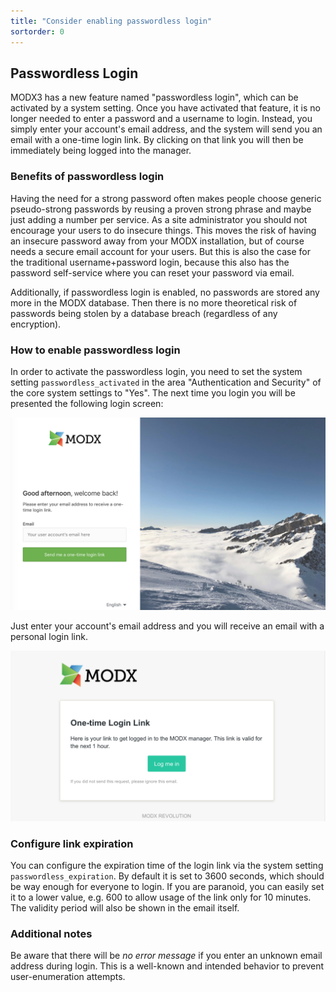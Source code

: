 ```yaml
---
title: "Consider enabling passwordless login"
sortorder: 0
---
```


## Passwordless Login

MODX3 has a new feature named "passwordless login", which can be activated by a system setting. Once you have activated that feature, it is no longer needed to enter a password and a username to login. Instead, you simply enter your account's email address, and the system will send you an email with a one-time login link. By clicking on that link you will then be immediately being logged into the manager.

### Benefits of passwordless login

Having the need for a strong password often makes people choose generic pseudo-strong passwords by reusing a proven strong phrase and maybe just adding a number per service. As a site administrator you should not encourage your users to do insecure things. This moves the risk of having an insecure password away from your MODX installation, but of course needs a secure email account for your users. But this is also the case for the traditional username+password login, because this also has the password self-service where you can reset your password via email. 

Additionally, if passwordless login is enabled, no passwords are stored any more in the MODX database. Then there is no more theoretical risk of passwords being stolen by a database breach (regardless of any encryption).

### How to enable passwordless login

In order to activate the passwordless login, you need to set the system setting `passwordless_activated` in the area "Authentication and Security" of the core system settings to "Yes". The next time you login you will be presented the following login screen:

![](passwordless-login-screen.png)
 
Just enter your account's email address and you will receive an email with a
 personal login link.

![](passwordless-email.png)
 
### Configure link expiration

You can configure the expiration time of the login link via the system setting `passwordless_expiration`. By default it is set to 3600 seconds, which should be way enough for everyone to login. If you are paranoid, you can easily set it to a lower value, e.g. 600 to allow usage of the link only for 10 minutes. The validity period will also be shown in the email itself. 

### Additional notes

Be aware that there will be _no error message_ if you enter an unknown email address during login. This is a well-known and intended behavior to prevent user-enumeration attempts.
